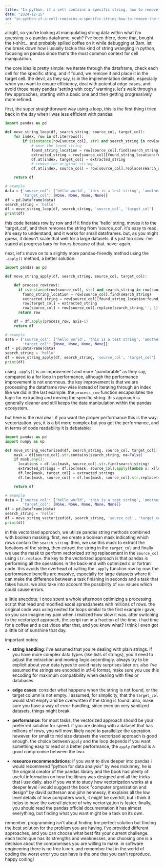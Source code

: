 ```yaml
---
title: "In python, if a cell contains a specific string, how to remove the specific string and while moving the specific string to a different cell?"
date: "2024-12-15"
id: "in-python-if-a-cell-contains-a-specific-string-how-to-remove-the-specific-string-and-while-moving-the-specific-string-to-a-different-cell"
---
```


alright, so you're looking at manipulating string data within what i'm guessing is a pandas dataframe, yeah? i've been there, done that, bought the t-shirt... and probably spilled coffee on it while debugging at 3am. let me break down how i usually tackle this kind of string wrangling in python, focusing on pandas since that's the most common context for cell manipulation.

the core idea is pretty simple: we iterate through the dataframe, check each cell for the specific string, and if found, we remove it and place it in the target cell. the devil, as they say, is in the implementation details, especially when you want to ensure efficiency, deal with potential edge cases, and avoid those nasty pandas 'setting with copy' warnings. let's walk through a few approaches, starting with a basic one and then getting progressively more refined.

first, the super straightforward way using a loop, this is the first thing i tried back in the day when i was less efficient with pandas:

```python
import pandas as pd

def move_string_loop(df, search_string, source_col, target_col):
    for index, row in df.iterrows():
        if isinstance(row[source_col], str) and search_string in row[source_col]:
            # move the found string
            found_string_location = row[source_col].find(search_string)
            extracted_string = row[source_col][found_string_location:found_string_location+len(search_string)]
            df.at[index, target_col] = extracted_string
            # remove the original string
            df.at[index, source_col] = row[source_col].replace(search_string, '', 1) # limit replace to only one occurance

    return df

# example
data = {'source_col': ['hello world', 'this is a test string', 'another string with hello', 'no match'],
        'target_col': [None, None, None, None]}
df = pd.DataFrame(data)
search_string = 'hello'
df = move_string_loop(df, search_string, 'source_col', 'target_col')
print(df)
```

this code iterates row by row and if it finds the 'hello' string, moves it to the 'target_col', and then removes the string from 'source_col'. it's easy to read, it's easy to understand, and it works for small dataframes. but, as you might guess, it doesn't scale that well for a large datasets. it's just too slow. i've stared at progress bars for hours because of that. never again.

next, let's move on to a slightly more pandas-friendly method using the `.apply()` method, a better solution:

```python
import pandas as pd

def move_string_apply(df, search_string, source_col, target_col):

    def process_row(row):
      if isinstance(row[source_col], str) and search_string in row[source_col]:
        found_string_location = row[source_col].find(search_string)
        extracted_string = row[source_col][found_string_location:found_string_location+len(search_string)]
        row[target_col] = extracted_string
        row[source_col] = row[source_col].replace(search_string,'', 1)
      return row

    df = df.apply(process_row, axis=1)
    return df

# example
data = {'source_col': ['hello world', 'this is a test string', 'another string with hello', 'no match'],
        'target_col': [None, None, None, None]}
df = pd.DataFrame(data)
search_string = 'hello'
df = move_string_apply(df, search_string, 'source_col', 'target_col')
print(df)
```

using `.apply()` is an improvement and more "pandorable" as they say, compared to a for loop in performance, although the performance improvement is not enormous. the key improvement is that we are processing the dataframe row-wise instead of iterating through an index like we did in the last example. the `process_row` function encapsulates the logic for extracting and moving the specific string. this approach is generally cleaner and still keeps the data manipulation within the pandas ecosystem.

but here is the real deal, if you want the proper performance this is the way: vectorization. yes, it is a bit more complex but you get the performance, and in terms of code readability it is debatable:

```python
import pandas as pd
import numpy as np

def move_string_vectorized(df, search_string, source_col, target_col):
    mask = df[source_col].str.contains(search_string, na=False)
    if mask.any():
      locations = df.loc[mask, source_col].str.find(search_string)
      extracted_strings = df.loc[mask, source_col].apply(lambda x: x[locations[x.index]:locations[x.index]+len(search_string)] if isinstance(x,str) else '')
      df.loc[mask, target_col] = extracted_strings
      df.loc[mask, source_col] = df.loc[mask, source_col].str.replace(search_string, '', n=1)

    return df

# example
data = {'source_col': ['hello world', 'this is a test string', 'another string with hello', 'no match', np.nan],
        'target_col': [None, None, None, None, None]}
df = pd.DataFrame(data)
search_string = 'hello'
df = move_string_vectorized(df, search_string, 'source_col', 'target_col')
print(df)

```

in this vectorized approach, we utilize pandas string methods combined with boolean masking. first, we create a boolean mask indicating which rows contain the `search_string`. then, we use this mask to extract the locations of the string, then extract the string in the `target_col` and finally we use the mask to perform vectorized string replacement in the `source_col` using `str.replace`. the key to the vectorized approach is that pandas is performing all the operations in the back-end with optimized c or fortran code. this avoids the overhead of calling the `.apply` function row by row. the performance benefits are massive, especially for large datasets where it can make the difference between a task finishing in seconds and a task that takes hours. we also take into account the possibility of `nan` values which could cause errors.

a little anecdote; i once spent a whole afternoon optimizing a processing script that read and modified excel spreadsheets with millions of rows. the original code was using nested for loops similar to the first example i gave, so you can imagine my pain when i realized how slow it was. after switching to the vectorized approach, the script ran in a fraction of the time. i had time for a coffee and a cat video after that, and you know what? i think i even got a little bit of sunshine that day.

important notes:

*   **string handling**: i've assumed that you're dealing with plain strings. if you have more complex data types (like lists of strings), you'll need to adjust the extraction and moving logic accordingly. always try to be explicit about your data types to avoid nasty surprises later on. also i've assumed the strings are encoded in utf-8 format, make sure you use this encoding for maximum compatibility when dealing with files or databases.

*   **edge cases**: consider what happens when the string is not found, or the target column is not empty. i assumed, for simplicity, that the `target_col` would start empty and be overwritten if the string is found. also, make sure you have a way of error-handling, since even on very sanitized datasets, things might break.

*   **performance**: for most tasks, the vectorized approach should be your preferred solution for speed. if you are dealing with a dataset that has millions of rows, you will most likely need to parallelize the operation. however, for small to mid size datasets the vectorized approach is good enough. the choice between `apply` and the loop depends if you want something easy to read or a better performance, the `apply` method is a good compromise between the two.

*  **resource recommendations**: if you want to dive deeper into pandas i would recommend "python for data analysis" by wes mckinney, he is the original creator of the pandas library and the book has plenty of useful information on how the library was designed and all the tricks that i use daily. also if you want to study how vectorization works at a deeper level i would suggest the book "computer organization and design" by david patterson and john hennessy, it explains all the low level details of how computers work, it might be overkill, but i think it helps to have the overall picture of why vectorization is faster. finally, you should read the pandas official documentation it has almost everything, but finding what you want might be a task on its own.

remember, programming isn't about finding *the* perfect solution but finding the best solution for the problem you are having. i've provided different approaches, and you can choose what best fits your current challenge. each technique has its strengths and weaknesses, and choosing one is a decision about the compromises you are willing to make. in software engineering there is no free lunch. and remember that in the world of coding the worst error you can have is the one that you can't reproduce. happy coding!
